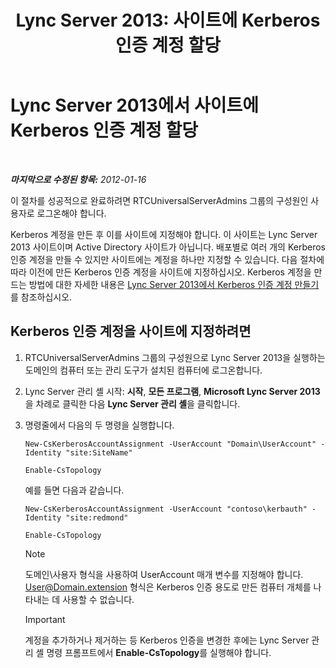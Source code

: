 ﻿---
title: 'Lync Server 2013: 사이트에 Kerberos 인증 계정 할당'
TOCTitle: 사이트에 Kerberos 인증 계정 할당
ms:assetid: 3d9c587c-c8b8-4f81-8ed9-1458a31fc292
ms:mtpsurl: https://technet.microsoft.com/ko-kr/library/Gg425901(v=OCS.15)
ms:contentKeyID: 49303396
ms.date: 08/10/2015
mtps_version: v=OCS.15
ms.translationtype: HT
---

# Lync Server 2013에서 사이트에 Kerberos 인증 계정 할당

 

_**마지막으로 수정된 항목:** 2012-01-16_

이 절차를 성공적으로 완료하려면 RTCUniversalServerAdmins 그룹의 구성원인 사용자로 로그온해야 합니다.

Kerberos 계정을 만든 후 이를 사이트에 지정해야 합니다. 이 사이트는 Lync Server 2013 사이트이며 Active Directory 사이트가 아닙니다. 배포별로 여러 개의 Kerberos 인증 계정을 만들 수 있지만 사이트에는 계정을 하나만 지정할 수 있습니다. 다음 절차에 따라 이전에 만든 Kerberos 인증 계정을 사이트에 지정하십시오. Kerberos 계정을 만드는 방법에 대한 자세한 내용은 [Lync Server 2013에서 Kerberos 인증 계정 만들기](lync-server-2013-create-a-kerberos-authentication-account.md)를 참조하십시오.

## Kerberos 인증 계정을 사이트에 지정하려면

1.  RTCUniversalServerAdmins 그룹의 구성원으로 Lync Server 2013을 실행하는 도메인의 컴퓨터 또는 관리 도구가 설치된 컴퓨터에 로그온합니다.

2.  Lync Server 관리 셸 시작: **시작**, **모든 프로그램**, **Microsoft Lync Server 2013**을 차례로 클릭한 다음 **Lync Server 관리 셸**을 클릭합니다.

3.  명령줄에서 다음의 두 명령을 실행합니다.
    
        New-CsKerberosAccountAssignment -UserAccount "Domain\UserAccount" -Identity "site:SiteName"
    
        Enable-CsTopology
    
    예를 들면 다음과 같습니다.
    
        New-CsKerberosAccountAssignment -UserAccount "contoso\kerbauth" -Identity "site:redmond"
    
        Enable-CsTopology
    

    > [!NOTE]
    > 도메인\사용자 형식을 사용하여 UserAccount 매개 변수를 지정해야 합니다. User@Domain.extension 형식은 Kerberos 인증 용도로 만든 컴퓨터 개체를 나타내는 데 사용할 수 없습니다.

    

    > [!IMPORTANT]
    > 계정을 추가하거나 제거하는 등 Kerberos 인증을 변경한 후에는 Lync Server 관리 셸 명령 프롬프트에서 <STRONG>Enable-CsTopology</STRONG>를 실행해야 합니다.


